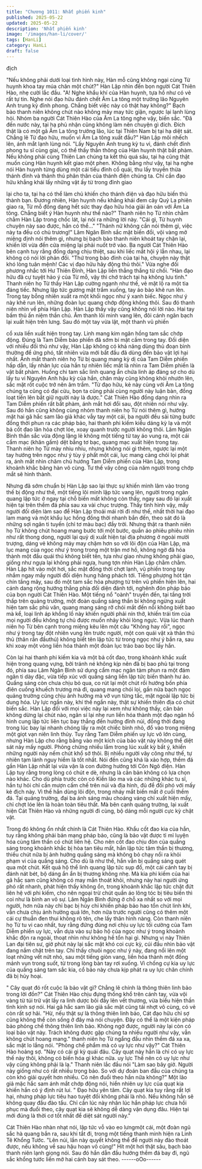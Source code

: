 ```yaml
---
title: "Chương 1011: Nhất phiến kinh"
published: 2025-05-22
updated: 2025-05-22
description: 'Nhất phiến kinh'
image: '/images/han-li/cover/'
tags: [HanLi]
category: HanLi
draft: false
---
```


địch

"Nếu không phải dưới loại tình hình này, Hàn mỗ cũng không ngại
cùng Từ huynh khoa tay múa chân một chút?"
Hàn Lập nhìn đến bọn người Cát Thiên Hào, nhẹ cười lắc đầu.
"A! Nghe khẩu khí của Hàn huynh, tựa hồ như có vẻ rất tự tin.
Nghe nói đạo hữu đánh chết Âm La tông một trưởng lão Nguyên
Anh trung kỳ đỉnh phong. Chẳng biết việc này có thật hay không?"
Bạch bào thanh niên không chút nào không mảy may tức giận,
ngược lại lạnh lùng hỏi.
Nhóm ba người Cát Thiên Hào của Âm La tông nghe vậy, biến
sắc.
"Đã đến nước này, tại hạ phủ nhận cũng không làm nên chuyện gì
đích. Đích thật là có một gã Âm La tông trưởng lão, lúc tại Thiên
Nam bị tại hạ diệt sát. Chẳng lẽ Từ đạo hữu, muốn vì Âm La tông
xuất đầu?"
Hàn Lập môi nhếch lên, ánh mắt lạnh lùng nói.
"Lấy Nguyên Anh trung kỳ tu vi, đánh chết đỉnh phong tu sĩ cùng
giai, có thể thấy thần thông của Hàn huynh thật bất phàm. Nếu
không phải cùng Thiên Lan chúng ta kết thù quá sâu, tại hạ cũng
thật muốn cùng Hàn huynh kết giao một phen. Không bằng như
vậy, tại hạ nghe nói Hàn huynh từng dùng một cái tiểu đỉnh cổ
quái, thu lấy truyền thừa thánh đỉnh và thánh thú phân thân của
thánh điện chúng ta.
Chỉ cần đạo hữu khẳng khái lấy những vật ấy từ trong đỉnh giao

lại cho ta, tại hạ có thể làm chủ khiến cho thánh điện và đạo hữu
biến thù thành bạn. Đương nhiên, Hàn huynh nếu khẳng khái đem
cây Quỷ La phiên giao ra, Từ mỗ đồng dạng hết sức thay đạo hữu
hóa giải ân oán với Âm La tông. Chẳng biết ý Hàn huynh như thế
nào?"
Thanh niên họ Từ nhìn chằm chằm Hàn Lập trong chốc lát, lại nói
ra những lời này.
"Cái gì, Từ huynh chuyện này sao được, hắn có thể..."
"Thánh nữ không cần nói thêm gì, việc này ta đều có chủ trương!"
Lâm Ngân Bình sắc mặt biến đổi, vội vàng mở miệng định nói
thêm gì, nhưng bị bạch bào thanh niên khoát tay chặn lại, khiến
lời vừa đến cửa miệng lại phải nuốt trở vào.
Ba người Cát Thiên Hào bên cạnh tuy rằng đồng dạng chịu thiệt,
sau khi liếc mắt hội ý lẫn nhau, lại không có nói lời phản đối.
"Thứ trong bảo đỉnh của tại hạ, chuyện này thật khó lòng tuân
mệnh! Các vị đạo hữu hãy động thủ thôi."
Vừa nghe đối phương nhắc tới Hư Thiên Đỉnh, Hàn Lập liền
thẳng thắng từ chối.
"Hàn đạo hữu đã cự tuyệt hảo ý của Từ mỗ, vậy thì chớ trách tại
hạ không lưu tình."
Thanh niên họ Từ thấy Hàn Lập cường ngạnh như thế, vẻ mặt lộ
ra một tia đáng tiếc. Nhưng lập tức gương mặt trầm xuống, tay áo
bào khẽ run lên. Trong tay bỗng nhiên xuất ra một khối ngọc như
ý xanh biếc.
Ngọc như ý này khẽ run lên, những đoàn lục quang chớp động
không thôi. Sau đó thanh niên nhìn về phía Hàn Lập.
Hàn Lập thấy vậy cũng không nói lời nào. Hai tay bấm thủ ấn
niệm thần chú. Âm thanh lôi minh vang lên, đôi cánh ngân bạch
lại xuất hiện trên lưng. Sau đó một tay vừa lật, một thanh vũ phiến

cổ xưa liền xuất hiện trong tay. Linh mang kim ngân hồng tam sắc
chớp động.
Đúng là Tam Diễm bảo phiến đã sớm bí mật cầm trong tay.
Đối diện với nhiều đối thủ như vậy, Hàn Lập không có khả năng
dùng thủ đoạn bình thường để ứng phó, tất nhiên vừa mới bắt
đầu đã dùng đến bảo vật lợi hại nhất.
Ánh mắt thanh niên họ Từ bị quang mang kỳ dị của Tam Diễm
phiến hấp dẫn, lấy nhãn lực của hắn tự nhiên liếc mắt là nhìn ra
Tam Diễm phiến là vật bất phàm. Huống chi tam sắc linh quang
ẩn chứa linh áp đáng sợ cho dù lấy tu vi Nguyên Anh hậu kỳ của
hắn, chân mày cũng không khỏi nhướn lên, sắc mặt rốt cuộc trở
nên âm trầm.
"Từ đạo hữu, kẻ này cùng với Âm La tông chúng ta cũng có đại
cừu, bọn ta cũng phải cùng người này luận bàn, đồng loạt tiến lên
bắt giữ người này là được."
Cát Thiên Hào đồng dạng nhìn ra Tam Diễm phiến rất bất phàm,
ánh mắt hơi đổi sau, đột nhiên nói như vậy.
Sau đó hắn cũng không cùng nhóm thanh niên họ Từ nói thêm gì,
hướng mặt hai gã hắc sam lão giả khác vẫy tay một cái, ba người
đều sải từng bước đồng thời phun ra các pháp bảo, hai thanh phi
kiếm kiểu dáng kỳ lạ và một bả cốt đao lân hỏa chợt lóe, xoay
quanh trước người không thôi.
Lâm Ngân Bình thần sắc vừa động lặng lẻ không một tiếng từ tay
áo vung ra, một cái cẩm mạc (khăn gấm) dệt bằng tơ bạc, quang
mạc xuất hiện trong tay.
Thanh niên họ Từ mày nhiu nhíu, nhưng không nói gì thêm,
ngược lại một tay hướng trên ngọc như ý tùy ý phất một cái, lục
mang càng chói lọi phát ra, ánh mắt nhìn chăm chú hướng Tam
Diễm phiến của Hàn Lập, trong khoảnh khắc băng hàn vô cùng.
Tư thế vây công của năm người trong chớp mắt sẽ hình thành.

Nhưng đã sớm chuẩn bị Hàn Lập sao lại thực sự khiến mình lâm
vào trong thế bị động như thế, một tiếng lôi minh lập tức vang lên,
người trong ngân quang lập tức ở ngay tại chỗ biến mất không
còn thấy, ngay sau đó lại xuất hiện tại trên thềm đá phía sau xa
vài chục trượng.
Thấy tình hình vậy, mấy người đối diện làm sao để Hàn Lập thoải
mái rời đi như thế, nhất thời hai đạo lam mang và một khẩu lục
hồng đồng thời nhanh bắn đến, theo sát đó là những sợi ngân ti
tuyến (chỉ tơ màu bạc) đầy trời.
Nhưng thật ra thanh niên họ Từ không chút hoang mang bước tới
một bước, quần áo phiêu phiêu nhìn như rất thong dong, người
lại quỷ dị xuất hiện tại địa phương ở ngoài mười trượng, dáng vẻ
không mảy may chậm hơn so với lôi độn của Hàn Lập, mà lục
mang của ngọc như ý trong trong một trận mơ hồ, không ngờ đã
hóa thành một đầu quái thú không biết tên, tựa như giao nhưng
không phải giao, giống như ngựa lại không phải ngựa, hung tợn
nhìn Hàn Lập chằm chằm.
Hàn Lập hít vào một hơi, sắc mặt đồng thời chợt lạnh, vũ phiến
trong tay nhắm ngay mấy người đối diện hung hăng phách tới.
Tiếng phượng hót tận chín tầng mây, sau đó một tam sắc hỏa
phượng từ trên vũ phiến hiện lên, hai cánh dang rộng hướng
thẳng phía đối diện đánh tới, nghênh đón pháp bảo của bọn
người Cát Thiên Hào.
Một tiếng nổ "oành" truyền đến, tại tầng trời thấp trên quảng
trường, một đoàn quầng sáng thần bí không ngừng xuất hiện tam
sắc phù văn, quang mang sáng rỡ chói mắt đến nỗi không biết
bao mà kể, loại linh áp khổng lồ này khiến người phải nín thở,
khiến trái tim của mọi người đều không tự chủ được muốn nhảy
khỏi lòng ngực.
Vừa lúc thanh niên họ Từ bên cạnh trong miệng kêu lên một câu
"Không hay rồi", ngọc như ý trong tay đột nhiên vung lên trước
người, một con quái vật xà thân thú thủ (thân rắn đầuthú) không
biết tên lập tức từ trong ngọc như ý bắn ra, sau khi xoay một vòng
liền hóa thành một đoàn lục tráo bao bọc lấy hắn.

Còn lại hai thanh phi kiếm kia và một bả cốt đao, trong khoảnh
khắc xuất hiện trong quang vựng, bởi tránh né không kịp nên đã
bị bao phủ tại trong đó, phía sau Lâm Ngân Bình sử dụng cẩm
mạc ngân tàm phun ra một đám ngân ti dày đặc, vừa tiếp xúc với
quầng sáng liền lập tức biến thành hư ảo. Quầng sáng còn chưa
chịu bỏ qua, co rút lại một chút rồi hướng bốn phía điên cuồng
khuếch trương mà đi, quang mang chói lọi, gần nửa bạch ngọc
quảng trường cũng chịu ảnh hưởng mà vỡ vụn từng tấc, mặt
ngoài lập tức bị dung hóa.
Uy lực ngần này, khí thế ngần này, thật sự khiến thiên địa có chút
biến sắc.
Hàn Lập đối với mọi việc này lại xem như không thấy, căn bản
không dừng lại chút nào, ngân sí lại nhẹ run liền hóa thành một
đạo ngân hồ hình cung lập tức liên tục bay thẳng đến hướng đỉnh
núi, đồng thời đang trong lúc bay lại nhanh chóng lấy ra một chiếc
bình nhỏ, đổ vào trong miệng một giọt vạn niên linh thủy.
Tuy rằng Tam Diễm phiến uy lực vô lớn cùng, nhưng Hàn Lập cho
rằng bằng vào một kích của bảo vật này không thể diệt sát này
mấy người. Phỏng chừng nhiều lắm trong lúc xuất kỳ bất ý, khiến
những người này nếm chút khổ sở thôi. Bị nhiều người vây công
như thế, tự nhiên tạm lánh nguy hiểm là tốt nhất.
Nói đến cũng khá là xảo hợp, thềm đá gần Hàn Lập nhất lại vừa
vặn là con đường hướng tới Côn Ngô điện. Hàn Lập tuy rằng
trong lòng có chút e dè, nhưng là căn bản không có lựa chọn nào
khác. Cho dù phía trước còn có Kiền lão ma và các những khác
tu sĩ, hắn tự hỏi chỉ cần mượn cấm chế trên núi và địa hình, đủ để
đối phó với mấy kẻ địch này.
Vì thế hắn dùng lôi độn, trong nháy mắt biến mất ở cuối thềm đá.
Tại quảng trường, đại ba ánh sáng màu choáng váng chỉ xuất
hiện mấy, chỉ chợt lóe lên là hoàn toàn tiêu thất. Mà bên cạnh
quảng trường, lại xuất hiện Cát Thiên Hào và những người đi
cùng, bộ dáng mỗi người cực kỳ chật vật.

Trong đó không ổn nhất chính là Cát Thiên Hào.
Khẩu cốt đao kia của hắn, tuy rằng không phải bản mạng pháp
bảo, cũng là bảo vật được tỉ mỉ luyện hóa cùng tâm thần có chút
liên hệ. Cho nên cốt đao chịu đòn của quầng sáng trong khoảnh
khắc bị hòa tan tiêu mất, hắn lập tức tâm thần bị thương, thiếu
chút nữa bị ảnh hưởng quầng sáng mà không bỏ chạy nổi ra khỏi
phạm vi của quầng sáng.
Cho dù là như thế, hắn vẫn bị quầng sáng quét qua một chút. Kết
quả hộ thể linh quang lập tức sụp đổ, một cái cánh tay bị đánh nát
bét, bộ dáng ẩn ẩn bị thương không nhẹ.
Mà kia phi kiếm của hai gã hắc sam cũng không có may mắn
thoát khỏi, nhưng này hai người ứng phó rất nhanh, phát hiện
thấy không ổn, trong khoảnh khắc lập tức chặt đứt liên hệ với phi
kiếm, cho nên ngoại trừ chút quần áo lông tóc bị tiêu biến thì coi
như là bình an vô sự.
Lâm Ngân Bình đứng ở chỗ xa nhất so với mọi người, hơn nữa
này chỉ bạc bị hủy chỉ khiến pháp bảo hao tổn chút linh khí, vẫn
chưa chịu ảnh hưởng quá lớn, hơn nữa trước người cũng có
thêm một cái cự thuẫn đen thui không rõ tên, che lấy thân hình
nàng.
Còn thanh niên họ Từ tu vi cao nhất, tuy rằng đứng đúng nơi chịu
uy lực tối cường của Tam Diễm phiến uy lực, vẫn dựa vào sự bảo
hộ của ngọc như ý trong khoảnh khắc độn ra ngoài, thoạt nhìn
như không hề tổn hại gì.
Nhưng vị này Thiên Lan đại tiên sư, giờ phút này lại sắc mặt khó
coi cực kỳ, cúi đầu nhìn bảo vật đang nắm chặt trên tay.
Chỉ thấy chuôi ngọc như ý này, đang nổi lên một loạt những vết
nứt nhỏ, sau một tiếng giòn vang, liền hóa thành một đống mảnh
vụn trong suốt, từ trong lòng bàn tay rơi xuống.
Vì chống cự kia uy lực của quầng sáng tam sắc kia, cổ bảo này
chưa kịp phát ra uy lực chân chính đã bị hủy hoại.

" Cây quạt đó rốt cuộc là bảo vật gì? Chẳng lẽ chính là thông
thiên linh bảo trong lời đồn?" Cát Thiên Hào chịu đựng thống khổ
trên cánh tay, vừa vội vàng từ túi trữ vật lấy ra linh dược bôi đầy
lên vết thương, vừa biểu hiện thần tình kinh sợ nói.
Hai gã hắc sam lão giả sắc mặt cũng tái nhợt vô cùng, có vẻ còn
rất sợ hãi.
"Hừ, nếu thật sự là thông thiên linh bảo, Cát đạo hữu chỉ sợ cũng
không thể còn sống ở đây mà nói chuyện. Đây có thể là một kiện
pháp bảo phỏng chế thông thiên linh bảo. Không ngờ được, người
này lại còn có loại bảo vật này. Trách không được gặp chúng ta
nhiều người như vậy, vẫn không chút hoang mang."
thanh niên họ Từ ngẩng đầu nhìn thềm đá xa xa, sắc mặt lo lắng
nói.
"Phỏng chế phẩm mà có uy lực như vậy?"
Cát Thiên Hào hoảng sợ.
"Này có cái gì kỳ quái đâu. Cây quạt này hẳn là chỉ có uy lực thế
này thôi, không có biến hóa gì khác nữa.
uy lực Thế nên có uy lực như vậy cũng không phải là lạ." Thanh
niên lắc đầu nói
"Làm sao bây giờ. Người này giống như có rất nhiều trọng bảo.
So với dự đoán ban đầu của chúng ta còn khó giải quyết hơn
nhiều. Có nên đuổi theo hắn nữa không?"
Một lão giả mặc hắc sam ánh mắt chớp động nói, hiển nhiên uy
lực của quạt kia khiến hắn có ý định rút lui.
" Đạo hữu yên tâm. Cây quạt kia tuy rằng rất lợi hại, nhưng pháp
lực tiêu hao tuyệt đối không phải là nhỏ. Nếu không hắn sẽ không
quay đầu đào tẩu. Chỉ cần lúc này nhân lúc hắn pháp lực chưa
hồi phục mà đuổi theo, cây quạt kia sẽ không dễ dàng vận dụng
đâu. Hiện tại mới đúng là thời cơ tốt nhất để diệt sát người này."

Cát Thiên Hào nhàn nhạt nói, lập tức vỗ vào eo lưngmột cái, một
đoàn ngũ sắc hà quang bắn ra, sau khi tắt đi, trong một tiếng
thanh minh hiện ra Linh Tê Khổng Tước.
"Lên núi, lần này quyết không thể để người này đào thoát được,
nếu không về sau hậu hoạn vô cùng!"
Hít một hơi thật sâu, bạch bào thanh niên lạnh giọng nói.
Sau đó hắn dẫn đầu hướng thềm đá bay đi, ngũ sắc khổng tước
liền mở hai cánh bay sát theo.
------oOo------
